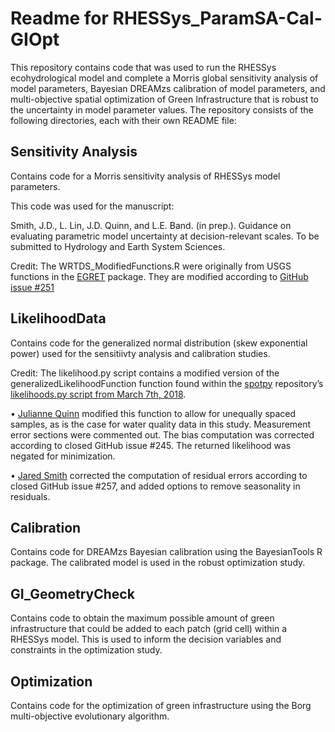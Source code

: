 # Readme for RHESSys_ParamSA-Cal-GIOpt
This repository contains code that was used to run the RHESSys ecohydrological model and complete a Morris global sensitivity analysis of model parameters, Bayesian DREAMzs calibration of model parameters, and multi-objective spatial optimization of Green Infrastructure that is robust to the uncertainty in model parameter values. The repository consists of the following directories, each with their own README file:


## Sensitivity Analysis
Contains code for a Morris sensitivity analysis of RHESSys model parameters.

This code was used for the manuscript:

Smith, J.D., L. Lin, J.D. Quinn, and L.E. Band. (in prep.). Guidance on evaluating parametric model uncertainty at decision-relevant scales. To be submitted to Hydrology and Earth System Sciences.

Credit: The WRTDS_ModifiedFunctions.R were originally from USGS functions in the [EGRET](https://github.com/USGS-R/EGRET) package. They are modified according to [GitHub issue #251](https://github.com/USGS-R/EGRET/issues/251)


## LikelihoodData
Contains code for the generalized normal distribution (skew exponential power) used for the sensitiivty analysis and calibration studies. 

Credit: The likelihood.py script contains a modified version of the generalizedLikelihoodFunction function found within the [spotpy](https://github.com/thouska/spotpy) repository’s [likelihoods.py script from March 7th, 2018](https://github.com/thouska/spotpy/blob/3862cd2e6e0881c7a78d081a5b42e4094d359a45/spotpy/likelihoods.py).

•	[Julianne Quinn](https://github.com/julianneq) modified this function to allow for unequally spaced samples, as is the case for water quality data in this study. Measurement error sections were commented out. The bias computation was corrected according to closed GitHub issue #245. The returned likelihood was negated for minimization.

•	[Jared Smith](https://github.com/jds485) corrected the computation of residual errors according to closed GitHub issue #257, and added options to remove seasonality in residuals.


## Calibration
Contains code for DREAMzs Bayesian calibration using the BayesianTools R package. The calibrated model is used in the robust optimization study.


## GI_GeometryCheck
Contains code to obtain the maximum possible amount of green infrastructure that could be added to each patch (grid cell) within a RHESSys model. This is used to inform the decision variables and constraints in the optimization study.


## Optimization
Contains code for the optimization of green infrastructure using the Borg multi-objective evolutionary algorithm.
